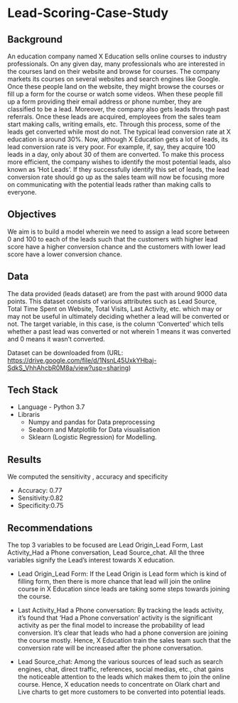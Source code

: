 # Lead-Scoring-Case-Study

## Background
An education company named X Education sells online courses to industry professionals. On any given day, many professionals who are interested in the courses land on their website and browse for courses.    The company markets its courses on several websites and search engines like Google. Once these people land on the website, they might browse the courses or fill up a form for the course or watch some videos. When these people fill up a form providing their email address or phone number, they are classified to be a lead. Moreover, the company also gets leads through past referrals. Once these leads are acquired, employees from the sales team start making calls, writing emails, etc. Through this process, some of the leads get converted while most do not. The typical lead conversion rate at X education is around 30%.    Now, although X Education gets a lot of leads, its lead conversion rate is very poor. For example, if, say, they acquire 100 leads in a day, only about 30 of them are converted. To make this process more efficient, the company wishes to identify the most potential leads, also known as ‘Hot Leads’. If they successfully identify this set of leads, the lead conversion rate should go up as the sales team will now be focusing more on communicating with the potential leads rather than making calls to everyone.

## Objectives
We aim is to build a model wherein we need to assign a lead score  between 0 and 100  to each of the leads such that the customers with higher lead score have a higher conversion chance and the customers with lower lead score have a lower conversion chance. 

##  Data
The data provided (leads dataset) are from the past with around 9000 data points. This dataset consists of various attributes such as Lead Source, Total Time Spent on Website, Total Visits, Last Activity, etc. which may or may not be useful in ultimately deciding whether a lead will be converted or not. The target variable, in this case, is the column ‘Converted’ which tells whether a past lead was converted or not wherein 1 means it was converted and 0 means it wasn’t converted.

Dataset can be downloaded from (URL: https://drive.google.com/file/d/1NsnL45UxkYHbaj-SdkS_VhhAhcbR0M8a/view?usp=sharing)

## Tech Stack
- Language - Python 3.7 
- Libraris 
  - Numpy and pandas for Data preprocessing
  - Seaborn and Matplotlib for Data visualisation
  - Sklearn (Logistic Regression) for Modelling.


## Results 
We computed the sensitivity , accuracy and specificity 
  - Accuracy: 0.77
  - Sensitivity:0.82
  - Specificity:0.75

## Recommendations
The top 3 variables to be focused are Lead Origin_Lead Form, Last Activity_Had a Phone conversation, Lead Source_chat.  All the three variables signify the Lead’s interest towards X education. 

- Lead Origin_Lead Form:
If the Lead Origin is Lead form which is kind of filling form, then there is more chance that lead will join the online course in X Education since leads are taking some steps towards joining the course. 

- Last Activity_Had a Phone conversation:
By tracking the leads activity, it’s found that  ‘Had a Phone conversation’ activity is the significant activity as per the final model to increase the probability of lead conversion. It’s clear that leads who had a phone conversion are joining the course mostly. Hence, X Education train the sales team such that the conversion rate will be increased after the phone conversation.  

- Lead Source_chat:
Among the various sources of lead such as search engines, chat, direct traffic, references, social medias, etc., chat gains the noticeable attention to the leads which makes them to join the online course. Hence, X education needs to concentrate on Olark chart and Live charts to get more customers to be converted into potential leads.
